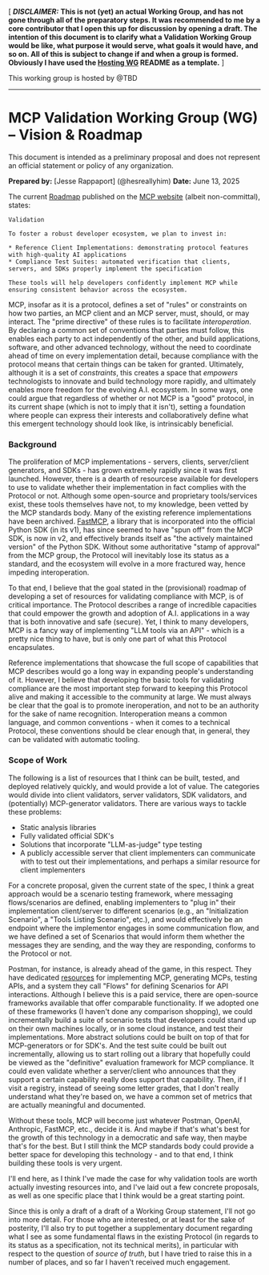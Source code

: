 [
**_DISCLAIMER:_** **This is not (yet) an actual Working Group, and has not gone through all of the preparatory steps. It was recommended to me by a core contributor that I open this up for discussion by opening a draft. The intention of this document is to clarify what a Validation Working Group would be like, what purpose it would serve, what goals it would have, and so on. All of this is subject to change if and when a group is formed. Obviously I have used the [Hosting WG](../hosting/README.md) README as a template.**
]

This working group is hosted by @TBD

---

# **MCP Validation Working Group (WG) – Vision & Roadmap**

This document is intended as a preliminary proposal and does not represent an official statement or policy of any organization.

**Prepared by:** [Jesse Rappaport] (@hesreallyhim)
**Date:** June 13, 2025

The current [Roadmap](https://modelcontextprotocol.io/development/roadmap#validation) published on the [MCP website](https://modelcontextprotocol.io/) (albeit non-committal), states:

```
Validation

To foster a robust developer ecosystem, we plan to invest in:

* Reference Client Implementations: demonstrating protocol features with high-quality AI applications
* Compliance Test Suites: automated verification that clients, servers, and SDKs properly implement the specification

These tools will help developers confidently implement MCP while ensuring consistent behavior across the ecosystem.
```

MCP, insofar as it is a protocol, defines a set of "rules" or constraints on how two parties, an MCP client and an MCP server, must, should, or may interact. The "prime directive" of these rules is to facilitate _interoperation_. By declaring a common set of conventions that parties must follow, this enables each party to act independently of the other, and build applications, software, and other advanced technology, without the need to coordinate ahead of time on every implementation detail, because compliance with the protocol means that certain things can be taken for granted. Ultimately, although it is a set of _constraints_, this creates a space that _empowers_ technologists to innovate and build technology more rapidly, and ultimately enables more freedom for the evolving A.I. ecosystem. In some ways, one could argue that regardless of whether or not MCP is a "good" protocol, in its current shape (which is not to imply that it isn't), setting a foundation where people can express their interests and collaboratively define what this emergent technology should look like, is intrinsicably beneficial.

### **Background**

The proliferation of MCP implementations - servers, clients, server/client generators, and SDKs - has grown extremely rapidly since it was first launched. However, there is a dearth of resourcese available for developers to use to validate whether their implementation in fact complies with the Protocol or not. Although some open-source and proprietary tools/services exist, these tools themselves have not, to my knowledge, been vetted by the MCP standards body. Many of the existing reference implementations have been archived. [FastMCP](https://github.com/jlowin/fastmcp), a library that is incorporated into the official Python SDK (in its v1), has since seemed to have "spun off" from the MCP SDK, is now in v2, and effectively brands itself as "the actively maintained version" of the Python SDK. Without some authoritative "stamp of approval" from the MCP group, the Protocol will inevitably lose its status as a standard, and the ecosystem will evolve in a more fractured way, hence impeding interoperation.

To that end, I believe that the goal stated in the (provisional) roadmap of developing a set of resources for validating compliance with MCP, is of critical importance. The Protocol describes a range of incredible capacities that could empower the growth and adoption of A.I. applications in a way that is both innovative and safe (secure). Yet, I think to many developers, MCP is a fancy way of implementing "LLM tools via an API" - which is a pretty nice thing to have, but is only one part of what this Protocol encapsulates.

Reference implementations that showcase the full scope of capabilities that MCP describes would go a long way in expanding people's understanding of it. However, I believe that developing the basic tools for validating compliance are the most important step forward to keeping this Protocol alive and making it accessible to the community at large. We must always be clear that the goal is to promote ineroperation, and not to be an authority for the sake of name recognition. Interoperation means a common language, and common conventions - when it comes to a technical Protocol, these conventions should be clear enough that, in general, they can be validated with automatic tooling.

### **Scope of Work**

The following is a list of resources that I think can be built, tested, and deployed relatively quickly, and would provide a lot of value. The categories would divide into client validators, server validators, SDK validators, and (potentially) MCP-generator validators. There are various ways to tackle these problems:

- Static analysis libraries
- Fully validated official SDK's
- Solutions that incorporate "LLM-as-judge" type testing
- A publicly accessible server that client implementers can communicate with to test out their implementations, and perhaps a similar resource for client implementers

For a concrete proposal, given the current state of the spec, I think a great approach would be a scenario testing framework, where messaging flows/scenarios are defined, enabling implementers to "plug in" their implementation client/server to different scenarios (e.g., an "Initialization Scenario", a "Tools Listing Scenario", etc.), and would effectively be an endpoint where the implementor engages in some communication flow, and we have defined a set of Scenarios that would inform them whether the messages they are sending, and the way they are responding, conforms to the Protocol or not.

Postman, for instance, is already ahead of the game, in this respect. They have dedicated [resources](https://learning.postman.com/docs/postman-ai-agent-builder/mcp-requests/interact/) for implementing MCP, generating MCPs, testing APIs, and a system they call "Flows" for defining Scenarios for API interactions. Although I believe this is a paid service, there are open-source frameworks available that offer comparable functionality. If we adopted one of these frameworks (I haven't done any comparison shopping), we could incrementally build a suite of scenario tests that developers could stand up on their own machines locally, or in some cloud instance, and test their implementations. More abstract solutions could be built on top of that for MCP-generators or for SDK's. And the test suite could be built out incrementally, allowing us to start rolling out a library that hopefully could be viewed as the "definitive" evaluation framework for MCP compliance. It could even validate whether a server/client who announces that they support a certain capability really does support that capability. Then, if I visit a registry, instead of seeing some letter grades, that I don't really understand what they're based on, we have a common set of metrics that are actually meaningful and documented.

Without these tools, MCP will become just whatever Postman, OpenAI, Anthropic, FastMCP, etc., decide it is. And maybe if that's what's best for the growth of this technology in a democratic and safe way, then maybe that's for the best. But I still think the MCP standards body could provide a better space for developing this technology - and to that end, I think building these tools is very urgent.

I'll end here, as I think I've made the case for why validation tools are worth actually investing resources into, and I've laid out a few concrete proposals, as well as one specific place that I think would be a great starting point.

Since this is only a draft of a draft of a Working Group statement, I'll not go into more detail. For those who are interested, or at least for the sake of posterity, I'll also try to put together a supplementary document regarding what I see as some fundamental flaws in the existing Protocol (in regards to its status as a specification, not its technical merits), in particular with respect to the question of _source of truth_, but I have tried to raise this in a number of places, and so far I haven't received much engagement.
